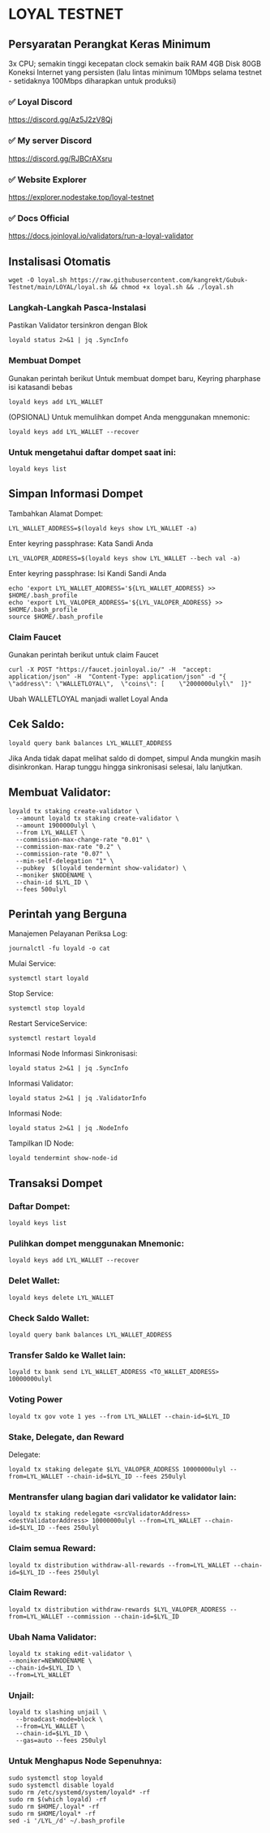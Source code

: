 # LOYAL TESTNET

## Persyaratan Perangkat Keras Minimum

3x CPU; semakin tinggi kecepatan clock semakin baik
RAM 4GB
Disk 80GB
Koneksi Internet yang persisten (lalu lintas minimum 10Mbps selama testnet - setidaknya 100Mbps diharapkan untuk produksi)

### ✅️ Loyal Discord

https://discord.gg/Az5J2zV8Qj

### ✅️ My server Discord

https://discord.gg/RJBCrAXsru

### ✅️ Website Explorer

https://explorer.nodestake.top/loyal-testnet

### ✅️ Docs Official

https://docs.joinloyal.io/validators/run-a-loyal-validator

## Instalisasi Otomatis

```
wget -O loyal.sh https://raw.githubusercontent.com/kangrekt/Gubuk-Testnet/main/LOYAL/loyal.sh && chmod +x loyal.sh && ./loyal.sh
```

### Langkah-Langkah Pasca-Instalasi

Pastikan Validator tersinkron dengan Blok 

```
loyald status 2>&1 | jq .SyncInfo
```

### Membuat Dompet
Gunakan perintah berikut Untuk membuat dompet baru, Keyring pharphase isi katasandi bebas
```
loyald keys add LYL_WALLET
```
(OPSIONAL) Untuk memulihkan dompet Anda menggunakan mnemonic:
```
loyald keys add LYL_WALLET --recover
```
### Untuk mengetahui daftar dompet saat ini:
```
loyald keys list
```
## Simpan Informasi Dompet

Tambahkan Alamat Dompet:
```
LYL_WALLET_ADDRESS=$(loyald keys show LYL_WALLET -a)
```
Enter keyring passphrase: Kata Sandi Anda
```
LYL_VALOPER_ADDRESS=$(loyald keys show LYL_WALLET --bech val -a)
```
Enter keyring passphrase: Isi Kandi Sandi Anda
```
echo 'export LYL_WALLET_ADDRESS='${LYL_WALLET_ADDRESS} >> $HOME/.bash_profile
echo 'export LYL_VALOPER_ADDRESS='${LYL_VALOPER_ADDRESS} >> $HOME/.bash_profile
source $HOME/.bash_profile
```
### Claim Faucet
Gunakan perintah berikut untuk claim Faucet
```
curl -X POST "https://faucet.joinloyal.io/" -H  "accept: application/json" -H  "Content-Type: application/json" -d "{  \"address\": \"WALLETLOYAL\",  \"coins\": [    \"2000000ulyl\"  ]}"
```
Ubah WALLETLOYAL manjadi wallet Loyal Anda

## Cek Saldo:
```
loyald query bank balances LYL_WALLET_ADDRESS
```
Jika Anda tidak dapat melihat saldo di dompet, simpul Anda mungkin masih disinkronkan. Harap tunggu hingga sinkronisasi selesai, lalu lanjutkan.

## Membuat Validator:
```
loyald tx staking create-validator \
  --amount loyald tx staking create-validator \
  --amount 1900000ulyl \
  --from LYL_WALLET \
  --commission-max-change-rate "0.01" \
  --commission-max-rate "0.2" \
  --commission-rate "0.07" \
  --min-self-delegation "1" \
  --pubkey  $(loyald tendermint show-validator) \
  --moniker $NODENAME \
  --chain-id $LYL_ID \
  --fees 500ulyl
```

## Perintah yang Berguna

Manajemen Pelayanan Periksa Log:

```
journalctl -fu loyald -o cat
```

Mulai Service:

```
systemctl start loyald
```

Stop Service:

```
systemctl stop loyald
```
Restart ServiceService:
```
systemctl restart loyald
```
Informasi Node Informasi Sinkronisasi:
```
loyald status 2>&1 | jq .SyncInfo
```
Informasi Validator:
```
loyald status 2>&1 | jq .ValidatorInfo
```
Informasi Node:
```
loyald status 2>&1 | jq .NodeInfo
```
Tampilkan ID Node:
```
loyald tendermint show-node-id
```
## Transaksi Dompet

### Daftar Dompet:
```
loyald keys list
```
### Pulihkan dompet menggunakan Mnemonic:
```
loyald keys add LYL_WALLET --recover
```
### Delet Wallet:
```
loyald keys delete LYL_WALLET
```
### Check Saldo Wallet:
```
loyald query bank balances LYL_WALLET_ADDRESS
```
### Transfer Saldo ke Wallet lain:
```
loyald tx bank send LYL_WALLET_ADDRESS <TO_WALLET_ADDRESS> 10000000ulyl
```
### Voting Power
```
loyald tx gov vote 1 yes --from LYL_WALLET --chain-id=$LYL_ID
```
### Stake, Delegate, dan Reward

Delegate:
```
loyald tx staking delegate $LYL_VALOPER_ADDRESS 10000000ulyl --from=LYL_WALLET --chain-id=$LYL_ID --fees 250ulyl
```
### Mentransfer ulang bagian dari validator ke validator lain:
```
loyald tx staking redelegate <srcValidatorAddress> <destValidatorAddress> 10000000ulyl --from=LYL_WALLET --chain-id=$LYL_ID --fees 250ulyl
```
### Claim semua Reward:
```
loyald tx distribution withdraw-all-rewards --from=LYL_WALLET --chain-id=$LYL_ID --fees 250ulyl
```
### Claim Reward:
```
loyald tx distribution withdraw-rewards $LYL_VALOPER_ADDRESS --from=LYL_WALLET --commission --chain-id=$LYL_ID
```
### Ubah Nama Validator:
```
loyald tx staking edit-validator \
--moniker=NEWNODENAME \
--chain-id=$LYL_ID \
--from=LYL_WALLET
```
### Unjail:
```
loyald tx slashing unjail \
  --broadcast-mode=block \
  --from=LYL_WALLET \
  --chain-id=$LYL_ID \
  --gas=auto --fees 250ulyl
```
### Untuk Menghapus Node Sepenuhnya:
```
sudo systemctl stop loyald
sudo systemctl disable loyald
sudo rm /etc/systemd/system/loyald* -rf
sudo rm $(which loyald) -rf
sudo rm $HOME/.loyal* -rf
sudo rm $HOME/loyal* -rf
sed -i '/LYL_/d' ~/.bash_profile
```
